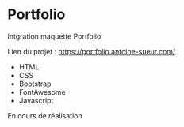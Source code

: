 # Portfolio

Intgration maquette Portfolio

Lien du projet : https://portfolio.antoine-sueur.com/

- HTML
- CSS
- Bootstrap
- FontAwesome
- Javascript

En cours de réalisation 
